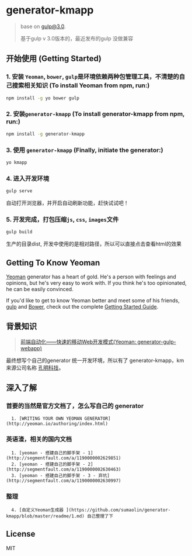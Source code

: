 # generator-kmapp 

> base on gulp@3.0. 
>
> 基于gulp v 3.0版本的，最近发布的gulp 没做兼容



## 开始使用 (Getting Started)

### 1. 安装 `Yeoman`, `bower`, `gulp`是环境依赖两种包管理工具，不清楚的自己搜索相关知识 (To install Yeoman from npm, run:)
```bash
npm install -g yo bower gulp
```

### 2. 安装`generator-kmapp` (To install generator-kmapp from npm, run:)
```bash
npm install -g generator-kmapp
```

### 3. 使用 `generator-kmapp` (Finally, initiate the generator:)
```bash
yo kmapp
```
### 4. 进入开发环境
```bash
gulp serve 
```
自动打开浏览器，并开启自动刷新功能，赶快试试吧！

### 5. 开发完成，打包压缩`js`, `css`, `images`文件
```bash
gulp build 
```
生产的目录dist, 开发中使用的是相对路径，所以可以直接点击查看html的效果

## Getting To Know Yeoman

[Yeoman](http://yeoman.io) generator has a heart of gold. He's a person with feelings and opinions, but he's very easy to work with. If you think he's too opinionated, he can be easily convinced.

If you'd like to get to know Yeoman better and meet some of his friends, [gulp](http://gulpjs.com/) and [Bower](http://bower.io), check out the complete [Getting Started Guide](https://github.com/yeoman/yeoman/wiki/Getting-Started).

## 背景知识

> [前端自动化——快速的移动Web开发模式(Yeoman: generator-gulp-webapp)](https://github.com/xiao-hai/blog/issues/1)

最终想写个自己的generator 统一开发环境，所以有了 generator-kmapp，km 来源公司名称 [孔明科技](http://www.kongming-inc.com/)。

## 深入了解

### 首要的当然是官方文档了，怎么写自己的 generator
      1. [WRITING YOUR OWN YEOMAN GENERATOR](http://yeoman.io/authoring/index.html)

### 英语渣，相关的国内文档
      1. [yeoman - 搭建自己的脚手架 - 1](http://segmentfault.com/a/1190000002629851)
      2. [yeoman - 搭建自己的脚手架 - 2](http://segmentfault.com/a/1190000002630463)
      3. [yeoman - 搭建自己的脚手架 - 3 - 弃坑](http://segmentfault.com/a/1190000002630997)

### 整理
      4. [自定义Yeoman生成器 ](https://github.com/sumaolin/generator-kmapp/blob/master/readme/1.md) 自己整理了下

## License

MIT
